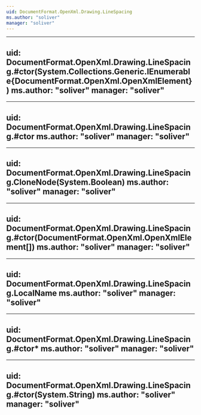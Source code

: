 ```yaml
---
uid: DocumentFormat.OpenXml.Drawing.LineSpacing
ms.author: "soliver"
manager: "soliver"
---
```


---
uid: DocumentFormat.OpenXml.Drawing.LineSpacing.#ctor(System.Collections.Generic.IEnumerable{DocumentFormat.OpenXml.OpenXmlElement})
ms.author: "soliver"
manager: "soliver"
---

---
uid: DocumentFormat.OpenXml.Drawing.LineSpacing.#ctor
ms.author: "soliver"
manager: "soliver"
---

---
uid: DocumentFormat.OpenXml.Drawing.LineSpacing.CloneNode(System.Boolean)
ms.author: "soliver"
manager: "soliver"
---

---
uid: DocumentFormat.OpenXml.Drawing.LineSpacing.#ctor(DocumentFormat.OpenXml.OpenXmlElement[])
ms.author: "soliver"
manager: "soliver"
---

---
uid: DocumentFormat.OpenXml.Drawing.LineSpacing.LocalName
ms.author: "soliver"
manager: "soliver"
---

---
uid: DocumentFormat.OpenXml.Drawing.LineSpacing.#ctor*
ms.author: "soliver"
manager: "soliver"
---

---
uid: DocumentFormat.OpenXml.Drawing.LineSpacing.#ctor(System.String)
ms.author: "soliver"
manager: "soliver"
---
